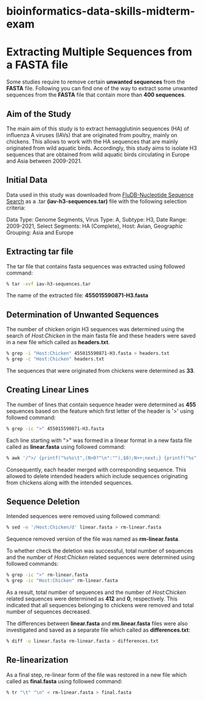 # bioinformatics-data-skills-midterm-exam

# Extracting Multiple Sequences from a FASTA file

Some studies require to remove certain **unwanted sequences** from the **FASTA** file. Following you can find one of the way to extract some unwanted sequences from the **FASTA** file that contain more than **400 sequences**. 

## Aim of the Study

The main aim of this study is to extract hemagglutinin sequences (HA) of influenza A viruses (IAVs) that are originated from poultry, mainly on chickens. This allows to work with the HA sequences that are mainly originated from wild aquatic birds. Accordingly, this study aims to isolate H3 sequences that are obtained from wild aquatic birds circulating in Europe and Asia between 2009-2021.  

## Initial Data

Data used in this study was downloaded from [FluDB-Nucleotide Sequence Search](https://www.fludb.org/brc/influenza_sequence_search_segment_display.spg?method=ShowCleanSearch&decorator=influenza) as a .tar **(iav-h3-sequences.tar)** file with the following selection criteria: 

Data Type: Genome Segments,
Virus Type: A,
Subtype: H3,
Date Range: 2009-2021,
Select Segments: HA (Complete),
Host: Avian,
Geographic Grouping: Asia and Europe

## Extracting tar file

The tar file that contains fasta sequences was extracted using followed command: 

```bash
% tar -xvf iav-h3-sequences.tar 
```

The name of the extracted file: **455015590871-H3.fasta** 

## Determination of Unwanted Sequences

The number of chicken origin H3 sequences was determined using the search of *Host:Chicken* in the main fasta file and these headers were saved in a new file which called as **headers.txt**.

```bash
% grep -i "Host:Chicken" 455015590871-H3.fasta > headers.txt
% grep -c "Host:Chicken" headers.txt
```

The sequences that were originated from chickens were determined as **33**.

## Creating Linear Lines

The number of lines that contain sequence header were determined as **455** sequences based on the feature which first letter of the header is '>' using followed command:

```bash
% grep -ic ">" 455015590871-H3.fasta
```

Each line starting with ">" was formed in a linear format in a new fasta file called as **linear.fasta** using followed command:

```bash
% awk '/^>/ {printf("%s%s\t",(N>0?"\n":""),$0);N++;next;} {printf("%s",$0);} END {printf("\n");}' < 455015590871-H3.fasta > linear.fasta
```

Consequently, each header merged with corresponding sequence. This allowed to delete intended headers which include sequences originating from chickens along with the intended sequences.

## Sequence Deletion

Intended sequences were removed using followed command:

```bash
% sed -e '/Host:Chicken/d' linear.fasta > rm-linear.fasta
```

Sequence removed version of the file was named as **rm-linear.fasta**.

To whether check the deletion was successful, total number of sequences and the number of *Host:Chicken* related sequences were determined using followed commands:

```bash
% grep -ic ">" rm-linear.fasta 
% grep -ic "Host:Chicken" rm-linear.fasta
```

As a result, total number of sequences and the number of *Host:Chicken* related sequences were determined as **412** and **0**, respectively. This indicated that all sequences belonging to chickens were removed and total number of sequences decreased.

The differences between **linear.fasta** and **rm.linear.fasta** files were also investigated and saved as a separate file which called as **differences.txt**:

```bash
% diff -u linear.fasta rm-linear.fasta > differences.txt
```

## Re-linearization

As a final step, re-linear form of the file was restored in a new file which called as **final.fasta** using followed command:

```bash
% tr "\t" "\n" < rm-linear.fasta > final.fasta
```
